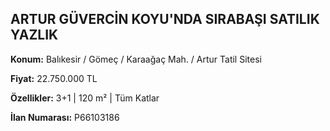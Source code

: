 ## ARTUR GÜVERCİN KOYU'NDA SIRABAŞI SATILIK YAZLIK

**Konum:** Balıkesir / Gömeç / Karaağaç Mah. / Artur Tatil Sitesi

**Fiyat:** 22.750.000 TL

**Özellikler:** 3+1 | 120 m² | Tüm Katlar

**İlan Numarası:** P66103186
